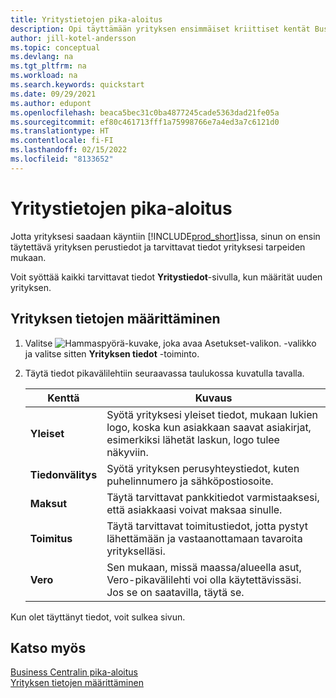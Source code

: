 ```yaml
---
title: Yritystietojen pika-aloitus
description: Opi täyttämään yrityksen ensimmäiset kriittiset kentät Business Centralissa lukemalla tämä pika-aloitusartikkeli.
author: jill-kotel-andersson
ms.topic: conceptual
ms.devlang: na
ms.tgt_pltfrm: na
ms.workload: na
ms.search.keywords: quickstart
ms.date: 09/29/2021
ms.author: edupont
ms.openlocfilehash: beaca5bec31c0ba4877245cade5363dad21fe05a
ms.sourcegitcommit: ef80c461713fff1a75998766e7a4ed3a7c6121d0
ms.translationtype: HT
ms.contentlocale: fi-FI
ms.lasthandoff: 02/15/2022
ms.locfileid: "8133652"
---
```

# <a name="company-information-quick-start"></a>Yritystietojen pika-aloitus

Jotta yrityksesi saadaan käyntiin [!INCLUDE[prod_short](includes/prod_short.md)]issa, sinun on ensin täytettävä yrityksen perustiedot ja tarvittavat tiedot yrityksesi tarpeiden mukaan.  

Voit syöttää kaikki tarvittavat tiedot **Yritystiedot**-sivulla, kun määrität uuden yrityksen.

## <a name="to-set-up-company-information"></a>Yrityksen tietojen määrittäminen  

1. Valitse ![Hammaspyörä-kuvake, joka avaa Asetukset-valikon.](media/ui-experience/settings_icon_small.png) -valikko ja valitse sitten **Yrityksen tiedot** -toiminto.
2. Täytä tiedot pikavälilehtiin seuraavassa taulukossa kuvatulla tavalla.

    |Kenttä|Kuvaus|  
    |-------------|---------------------------------------|  
    |**Yleiset**|Syötä yrityksesi yleiset tiedot, mukaan lukien logo, koska kun asiakkaan saavat asiakirjat, esimerkiksi lähetät laskun, logo tulee näkyviin. |  
    |**Tiedonvälitys**|Syötä yrityksen perusyhteystiedot, kuten puhelinnumero ja sähköpostiosoite.|  
    |**Maksut**| Täytä tarvittavat pankkitiedot varmistaaksesi, että asiakkaasi voivat maksaa sinulle.|  
    |**Toimitus**|Täytä tarvittavat toimitustiedot, jotta pystyt lähettämään ja vastaanottamaan tavaroita yritykselläsi.|  
    |**Vero**|Sen mukaan, missä maassa/alueella asut, Vero-pikavälilehti voi olla käytettävissäsi. Jos se on saatavilla, täytä se.|  

Kun olet täyttänyt tiedot, voit sulkea sivun.  

## <a name="see-also"></a>Katso myös  

[Business Centralin pika-aloitus](quick-start-business-central.md)  
[Yrityksen tietojen määrittäminen](LocalFunctionality/Italy/how-to-set-up-company-information.md)  
